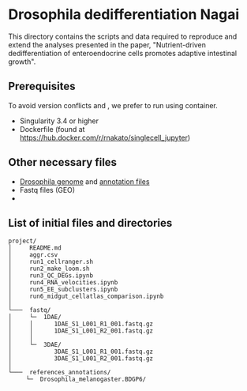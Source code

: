 # Drosophila dedifferentiation Nagai

This directory contains the scripts and data required to reproduce and extend 
the analyses presented in the paper, "Nutrient-driven dedifferentiation of 
enteroendocrine cells promotes adaptive intestinal growth".

## Prerequisites
To avoid version conflicts and , we prefer to run using container.
* Singularity 3.4 or higher
* Dockerfile (found at https://hub.docker.com/r/rnakato/singlecell_jupyter)


## Other necessary files
* [Drosophila genome](https://jan2019.archive.ensembl.org/Drosophila_melanogaster/Info/Index) 
and [annotation files](http://ftp.ensembl.org/pub/release-103/gtf/drosophila_melanogaster/Drosophila_melanogaster.BDGP6.32.103.gtf.gz)
* Fastq files (GEO)
* 

## List of initial files and directories

```
project/
│     README.md
│     aggr.csv
│     run1_cellranger.sh
│     run2_make_loom.sh
│     run3_QC_DEGs.ipynb
│     run4_RNA_velocities.ipynb
│     run5_EE_subclusters.ipynb
│     run6_midgut_cellatlas_comparison.ipynb
│
└───  fastq/
│     └─  1DAE/
│     │      1DAE_S1_L001_R1_001.fastq.gz
│     │      1DAE_S1_L001_R2_001.fastq.gz
│     │  
│     └─  3DAE/
│            3DAE_S1_L001_R1_001.fastq.gz
│            3DAE_S1_L001_R2_001.fastq.gz
│
└───  references_annotations/
     └─  Drosophila_melanogaster.BDGP6/

```
